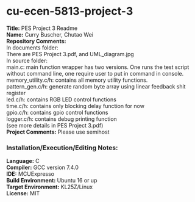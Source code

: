 # cu-ecen-5813-project-3
**Title:**
PES Project 3 Readme <br/>
**Name:** 
Curry Buscher, Chutao Wei <br/>
**Repository Comments:** <br/>
In documents folder: <br/>
There are PES Project 3.pdf, and UML_diagram.jpg<br/>
In source folder: <br/>
main.c: main function wrapper has two versions. One runs the test script without command line, one require user to put in command in console.<br/>
memory_utility.c/h: contains all memory utility functions.<br/>
pattern_gen.c/h: generate random byte array using linear feedback shit register<br/>
led.c/h: contains RGB LED control functions<br/>
time.c/h: contains only blocking delay function for now<br/>
gpio.c/h: contains gpio control functions<br/>
logger.c/h: contains debug printing function<br/>
(see more details in PES Project 3.pdf) <br/>
**Project Comments:** 
Please use semihost <br/>

### **Installation/Execution/Editing Notes:**<br/>

**Language:**
C<br/>
**Compiler:**
GCC version 7.4.0<br/>
**IDE:**
MCUExpresso<br/>
**Build Environment:**
Ubuntu 16 or up<br/>
**Target Environment:**
KL25Z/Linux<br/>
**License:**
MIT<br/>

